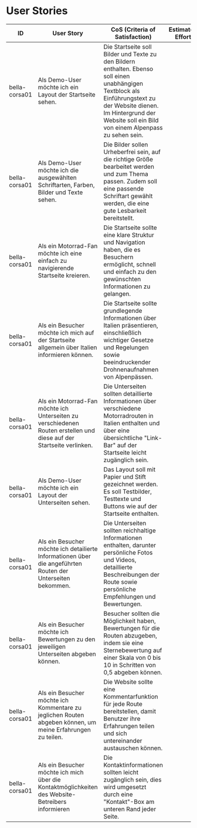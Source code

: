 # User Stories

| ID            | User Story                                                                                  | CoS (Criteria of Satisfaction)                                                                                               | Estimated Effort | Priority | Status    |
|---------------|--------------------------------------------------------------------------------------------|-------------------------------------------------------------------------------------------------------------------------------|------------------|----------|-----------|
| bella-corsa01 | Als Demo-User möchte ich ein Layout der Startseite sehen.                                  | Die Startseite soll Bilder und Texte zu den Bildern enthalten. Ebenso soll einen unabhängigen Textblock als Einführungstext zu der Website dienen. Im Hintergrund der Website soll ein Bild von einem Alpenpass zu sehen sein. |                  | Hoch     | Ausstehend |
| bella-corsa01 | Als Demo-User möchte ich die ausgewählten Schriftarten, Farben, Bilder und Texte sehen.   | Die Bilder sollen Urheberfrei sein, auf die richtige Größe bearbeitet werden und zum Thema passen. Zudem soll eine passende Schriftart gewählt werden, die eine gute Lesbarkeit bereitstellt.   |                  | Hoch     | Ausstehend |
| bella-corsa01 | Als ein Motorrad-Fan möchte ich eine einfach zu navigierende Startseite kreieren.          | Die Startseite sollte eine klare Struktur und Navigation haben, die es Besuchern ermöglicht, schnell und einfach zu den gewünschten Informationen zu gelangen.                                     |                  | Hoch     | Ausstehend |
| bella-corsa01 | Als ein Besucher möchte ich mich auf der Startseite allgemein über Italien informieren können. | Die Startseite sollte grundlegende Informationen über Italien präsentieren, einschließlich wichtiger Gesetze und Regelungen sowie beeindruckender Drohnenaufnahmen von Alpenpässen.   |                  | Mittel   | Ausstehend |
| bella-corsa01 | Als ein Motorrad-Fan möchte ich Unterseiten zu verschiedenen Routen erstellen und diese auf der Startseite verlinken. | Die Unterseiten sollten detaillierte Informationen über verschiedene Motorradrouten in Italien enthalten und über eine übersichtliche "Link-Bar" auf der Startseite leicht zugänglich sein.  |                  | Mittel   | Ausstehend |
| bella-corsa01 | Als Demo-User möchte ich ein Layout der Unterseiten sehen.                                 | Das Layout soll mit Papier und Stift gezeichnet werden. Es soll Testbilder, Testtexte und Buttons wie auf der Startseite enthalten.                                                          |                  | Hoch     | Ausstehend |
| bella-corsa01 | Als ein Besucher möchte ich detailierte Informationen über die angeführten Routen der Unterseiten bekommen. | Die Unterseiten sollten reichhaltige Informationen enthalten, darunter persönliche Fotos und Videos, detaillierte Beschreibungen der Route sowie persönliche Empfehlungen und Bewertungen. |                  | Mittel   | Ausstehend |
| bella-corsa01 | Als ein Besucher möchte ich Bewertungen zu den jeweiligen Unterseiten abgeben können.    | Besucher sollten die Möglichkeit haben, Bewertungen für die Routen abzugeben, indem sie eine Sternebewertung auf einer Skala von 0 bis 10 in Schritten von 0,5 abgeben können.                   |                  | Niedrig  | Ausstehend |
| bella-corsa01 | Als ein Besucher möchte ich Kommentare zu jeglichen Routen abgeben können, um meine Erfahrungen zu teilen. | Die Website sollte eine Kommentarfunktion für jede Route bereitstellen, damit Benutzer ihre Erfahrungen teilen und sich untereinander austauschen können.                                       |                  | Niedrig  | Ausstehend |
| bella-corsa01 | Als ein Besucher möchte ich mich über die Kontaktmöglichkeiten des Website-Betreibers informieren | Die Kontaktinformationen sollten leicht zugänglich sein, dies wird umgesetzt durch eine "Kontakt"-Box am unteren Rand jeder Seite.                                                              |                  | Niedrig  | Ausstehend |
